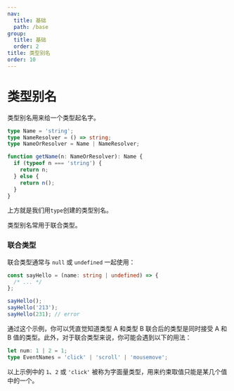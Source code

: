 ```yaml
---
nav:
  title: 基础
  path: /base
group:
  title: 基础
  order: 2
title: 类型别名
order: 10
---
```


# 类型别名

类型别名用来给一个类型起名字。

```ts
type Name = 'string';
type NameResolver = () => string;
type NameOrResolver = Name | NameResolver;

function getName(n: NameOrResolver): Name {
  if (typeof n === 'string') {
    return n;
  } else {
    return n();
  }
}
```

上方就是我们用`type`创建的类型别名。

类型别名常用于联合类型。

### 联合类型

联合类型通常与 `null` 或 `undefined` 一起使用：

```ts
const sayHello = (name: string | undefined) => {
  /* ... */
};

sayHello();
sayHello('213');
sayHello(231); // error
```

通过这个示例，你可以凭直觉知道类型 A 和类型 B 联合后的类型是同时接受 A 和 B 值的类型。此外，对于联合类型来说，你可能会遇到以下的用法：

```ts
let num: 1 | 2 = 1;
type EventNames = 'click' | 'scroll' | 'mousemove';
```

以上示例中的 `1`、`2` 或 `'click'` 被称为字面量类型，用来约束取值只能是某几个值中的一个。
